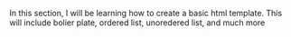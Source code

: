 In this section, I will be learning how to create a basic html template. This will include bolier plate, ordered list, unoredered list, and much more
